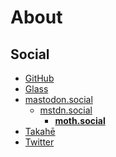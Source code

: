 # About
## Social
- [GitHub](https://github.com/jph7C1)
- [Glass](https://glass.photo/jph)
- <a rel="me" href="https://mastodon.social/@jph">mastodon.social</a>
  - <a rel="me" href="https://mstdn.social/@jph">mstdn.social</a>
    - <a rel="me" href="https://moth.social/@jph"><strong>moth.social</strong></a>
- [Takahē](https://takahe.social/@jph)
- [Twitter](https://twitter.com/jph7C1)

